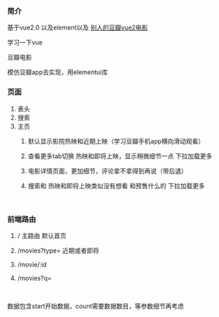 ### 简介

基于vue2.0 以及element以及 [别人的豆瓣vue2电影](https://github.com/superman66/vue2.x-douban)

学习一下vue

豆瓣电影

模仿豆瓣app去实现，用elementui库

### 页面

1. 表头
2. 搜索
3. 主页
   1. 默认显示影院热映和近期上映（学习豆瓣手机app横向滑动观看）
   2. 查看更多tab切换 热映和即将上映，显示稍微细节一点 下拉加载更多
   3. 电影详情页面，更加细节，评论拿不拿得到再说（带后退）
   4. 搜索和 热映和即将上映类似没有想看 和预售什么的 下拉加载更多

      ​

### 前端路由

1.  / 主路由 默认首页

2. /movies?type= 近期或者即将

3. /movie/:id

4. /movies?q=

   ​

数据包含start开始数据，count需要数据数目，等参数细节再考虑